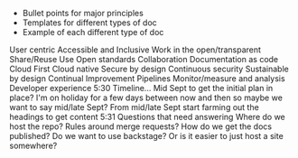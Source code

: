 - Bullet points for major principles
- Templates for different types of doc
- Example of each different type of doc

User centric
Accessible and Inclusive
Work in the open/transparent
Share/Reuse
Use Open standards
Collaboration
Documentation as code
Cloud First
Cloud native
Secure by design
Continuous security
Sustainable by design
Continual Improvement
Pipelines
Monitor/measure and analysis
Developer experience
5:30
Timeline...
Mid Sept to get the initial plan in place? I'm on holiday for a few days between now and then so maybe we want to say mid/late Sept?
From mid/late Sept start farming out the headings to get content
5:31
Questions that need answering
Where do we host the repo?
Rules around merge requests?
How do we get the docs published? Do we want to use backstage? Or is it easier to just host a site somewhere?